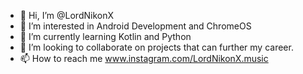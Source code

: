 - 👋 Hi, I’m @LordNikonX
- 👀 I’m interested in Android Development and ChromeOS
- 🌱 I’m currently learning Kotlin and Python
- 💞️ I’m looking to collaborate on projects that can further my career.
- 📫 How to reach me www.instagram.com/LordNikonX.music

<!---
LordNikonX/LordNikonX is a ✨ special ✨ repository because its `README.md` (this file) appears on your GitHub profile.
You can click the Preview link to take a look at your changes.
--->
